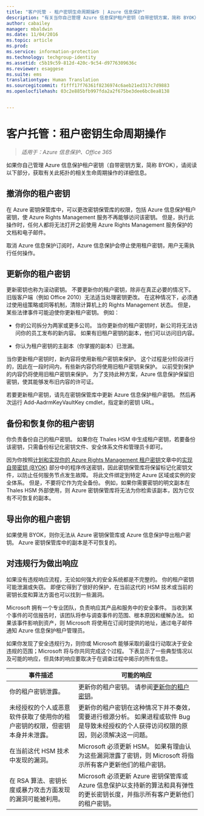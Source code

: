 ```yaml
---
title: "客户托管 - 租户密钥生命周期操作 | Azure 信息保护"
description: "有关当你自己管理 Azure 信息保护租户密钥（自带密钥方案，简称 BYOK）时相关生命周期操作的信息。"
author: cabailey
manager: mbaldwin
ms.date: 11/04/2016
ms.topic: article
ms.prod: 
ms.service: information-protection
ms.technology: techgroup-identity
ms.assetid: c5b19c59-812d-420c-9c54-d9776309636c
ms.reviewer: esaggese
ms.suite: ems
translationtype: Human Translation
ms.sourcegitcommit: f1fff17f76361f8236974c6aeb21ed317c7d9883
ms.openlocfilehash: 03c2e885bfb997fda2a2f675be3dee6bc8ea8138


---
```



# <a name="customermanaged-tenant-key-lifecycle-operations"></a>客户托管：租户密钥生命周期操作

>*适用于：Azure 信息保护、Office 365*

如果你自己管理 Azure 信息保护租户密钥（自带密钥方案，简称 BYOK），请阅读以下部分，获取有关此拓扑的相关生命周期操作的详细信息。

## <a name="revoke-your-tenant-key"></a>撤消你的租户密钥
在 Azure 密钥保管库中，可以更改密钥保管库的权限，包括 Azure 信息保护租户密钥，使 Azure Rights Management 服务不再能够访问该密钥。 但是，执行此操作时，任何人都将无法打开之前使用 Azure Rights Management 服务保护的文档和电子邮件。

取消 Azure 信息保护订阅时，Azure 信息保护会停止使用租户密钥，用户无需执行任何操作。


## <a name="rekey-your-tenant-key"></a>更新你的租户密钥
更新密钥也称为滚动密钥。 不要更新你的租户密钥，除非在真正必要的情况下。 旧版客户端（例如 Office 2010）无法适当处理密钥更改。 在这种情况下，必须通过使用组策略或同等机制，清除计算机上的 Rights Management 状态。 但是，某些法律事件可能迫使你更新租户密钥。 例如：

-   你的公司拆分为两家或更多公司。 当你更新你的租户密钥时，新公司将无法访问你的员工发布的新内容。 如果有旧租户密钥的副本，他们可以访问旧内容。

-   你认为租户密钥的主副本（你掌握的副本）已泄漏。

当你更新租户密钥时，新内容将使用新租户密钥来保护。 这个过程是分阶段进行的，因此在一段时间内，有些新内容仍将使用旧租户密钥来保护。 以前受到保护的内容仍将使用旧租户密钥来保护。 为了支持此种方案，Azure 信息保护保留旧密钥，使其能够发布旧内容的许可证。

若要更新租户密钥，请先在密钥保管库中更新 Azure 信息保护租户密钥。 然后再次运行 Add-AadrmKeyVaultKey cmdlet，指定新的密钥 URL。

## <a name="backup-and-recover-your-tenant-key"></a>备份和恢复你的租户密钥
你负责备份自己的租户密钥。 如果你在 Thales HSM 中生成租户密钥，若要备份该密钥，只需备份标记化密钥文件、安全体系文件和管理员卡即可。

因为你按照[计划和实现你的 Azure Rights Management 租户密钥](../plan-design/plan-implement-tenant-key.md)文章中的[实现自带密钥 (BYOK)](../plan-design/plan-implement-tenant-key.md#implementing-your-azure-information-protection-tenant-key) 部分中的程序传送密钥，因此密钥保管库将保留标记化密钥文件，以防止任何服务节点发生故障。 将此文件绑定到特定 Azure 区域或实例的安全体系。 但是，不要将它作为完全备份。 例如，如果你需要密钥的明文副本在 Thales HSM 外部使用，则 Azure 密钥保管库将无法为你检索该副本，因为它仅有不可恢复的副本。

## <a name="export-your-tenant-key"></a>导出你的租户密钥
如果使用 BYOK，则你无法从 Azure 密钥保管库或 Azure 信息保护导出租户密钥。 Azure 密钥保管库中的副本是不可恢复的。 

## <a name="respond-to-a-breach"></a>对违规行为做出响应
如果没有违规响应流程，无论如何强大的安全系统都是不完整的。 你的租户密钥可能泄漏或失窃。 即便它得到了很好的保护，在当前这代的 HSM 技术或当前的密钥长度和算法方面也可以找到一些漏洞。

Microsoft 拥有一个专业团队，负责响应其产品和服务中的安全事件。 当收到某个事件的可信报告时，该团队将参与调查事件的范围、根本原因和缓解办法。 如果该事件影响到资产，则 Microsoft 将使用在订阅时提供的地址，通过电子邮件通知 Azure 信息保护租户管理员。

如果你发现了安全违规行为，则你或 Microsoft 能够采取的最佳行动取决于安全违规的范围；Microsoft 将与你共同完成这个过程。 下表显示了一些典型情况以及可能的响应，但具体的响应要取决于在调查过程中揭示的所有信息。

|事件描述|可能的响应|
|------------------------|-------------------|
|你的租户密钥泄露。|更新你的租户密钥。 请参阅[更新你的租户密钥](#re-key-your-tenant-key)。|
|未经授权的个人或恶意软件获取了使用你的租户密钥的权限，但密钥本身并未泄露。|更新你的租户密钥在这种情况下并不奏效，需要进行根源分析。 如果进程或软件 Bug 是导致未经授权的个人获得访问权限的原因，则必须解决这一问题。|
|在当前这代 HSM 技术中发现的漏洞。|Microsoft 必须更新 HSM。 如果有理由认为这些漏洞泄露了密钥，则 Microsoft 将指示所有客户更新他们的租户密钥。|
|在 RSA 算法、密钥长度或暴力攻击方面发现的漏洞可能被利用。|Microsoft 必须更新 Azure 密钥保管库或 Azure 信息保护以支持新的算法和具有弹性的更长密钥长度，并指示所有客户更新他们的租户密钥。|





<!--HONumber=Nov16_HO1-->


